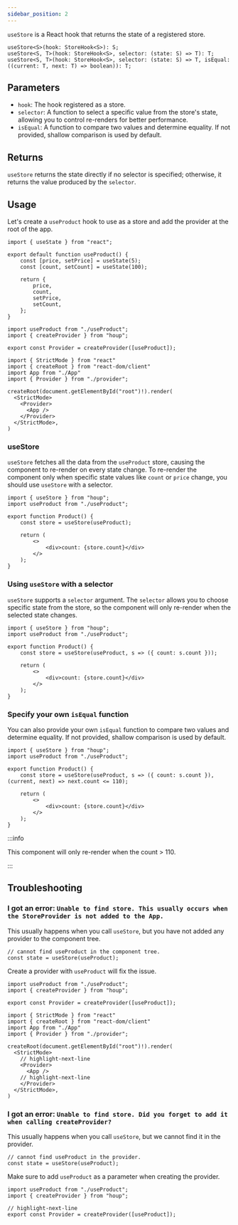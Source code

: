 ```yaml
---
sidebar_position: 2
---
```


`useStore` is a React hook that returns the state of a registered store.

```tsx
useStore<S>(hook: StoreHook<S>): S;
useStore<S, T>(hook: StoreHook<S>, selector: (state: S) => T): T;
useStore<S, T>(hook: StoreHook<S>, selector: (state: S) => T, isEqual: ((current: T, next: T) => boolean)): T;
```

## Parameters

- `hook`: The hook registered as a store.
- `selector`: A function to select a specific value from the store's state, allowing you to control re-renders for better performance.
- `isEqual`: A function to compare two values and determine equality. If not provided, shallow comparison is used by default.

## Returns

`useStore` returns the state directly if no selector is specified; otherwise, it returns the value produced by the `selector`.

## Usage

Let's create a `useProduct` hook to use as a store and add the provider at the root of the app.

``` tsx title="useProduct.ts"
import { useState } from "react";

export default function useProduct() {
    const [price, setPrice] = useState(5);
    const [count, setCount] = useState(100);

    return {
        price,
        count,
        setPrice,
        setCount,
    };
}
```

```tsx title="provider.ts"
import useProduct from "./useProduct";
import { createProvider } from "houp";

export const Provider = createProvider([useProduct]);
```

```tsx title="main.tsx"
import { StrictMode } from "react"
import { createRoot } from "react-dom/client"
import App from "./App"
import { Provider } from "./provider";

createRoot(document.getElementById("root")!).render(
  <StrictMode>
    <Provider>
      <App />
    </Provider>
  </StrictMode>,
)
```

### useStore

`useStore` fetches all the data from the `useProduct` store, causing the component to re-render on every state change. To re-render the component only when specific state values like `count` or `price` change, you should use `useStore` with a selector.

``` tsx title="Product.ts"
import { useStore } from "houp";
import useProduct from "./useProduct";

export function Product() {
    const store = useStore(useProduct);

    return (
        <>
            <div>count: {store.count}</div>
        </>
    );
}
```

### Using `useStore` with a selector

`useStore` supports a `selector` argument. The `selector` allows you to choose specific state from the store, so the component will only re-render when the selected state changes. 

``` tsx title="Product.ts"
import { useStore } from "houp";
import useProduct from "./useProduct";

export function Product() {
    const store = useStore(useProduct, s => ({ count: s.count }));

    return (
        <>
            <div>count: {store.count}</div>
        </>
    );
}
```

### Specify your own `isEqual` function

You can also provide your own `isEqual` function to compare two values and determine equality. If not provided, shallow comparison is used by default.

``` tsx title="Product.ts"
import { useStore } from "houp";
import useProduct from "./useProduct";

export function Product() {
    const store = useStore(useProduct, s => ({ count: s.count }), (current, next) => next.count <= 110);

    return (
        <>
            <div>count: {store.count}</div>
        </>
    );
}
```

:::info

This component will only re-render when the count > 110.

:::

## Troubleshooting

### I got an error: `Unable to find store. This usually occurs when the StoreProvider is not added to the App.`

This usually happens when you call `useStore`, but you have not added any provider to the component tree.

```tsx
// cannot find useProduct in the component tree.
const state = useStore(useProduct);
```

Create a provider with `useProduct` will fix the issue.

```tsx title="provider.ts"
import useProduct from "./useProduct";
import { createProvider } from "houp";

export const Provider = createProvider([useProduct]);
```

```tsx title="main.tsx"
import { StrictMode } from "react"
import { createRoot } from "react-dom/client"
import App from "./App"
import { Provider } from "./provider";

createRoot(document.getElementById("root")!).render(
  <StrictMode>
    // highlight-next-line
    <Provider>
      <App />
    // highlight-next-line
    </Provider>
  </StrictMode>,
)
```

### I got an error: `Unable to find store. Did you forget to add it when calling createProvider?`

This usually happens when you call `useStore`, but we cannot find it in the provider.

```tsx
// cannot find useProduct in the provider.
const state = useStore(useProduct);
```

Make sure to add `useProduct` as a parameter when creating the provider.

```tsx title="provider.ts"
import useProduct from "./useProduct";
import { createProvider } from "houp";

// highlight-next-line
export const Provider = createProvider([useProduct]);
```